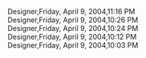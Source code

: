 ﻿Designer,Friday, April 9, 2004,11:16 PM  Designer,Friday, April 9, 2004,10:26 PM  Designer,Friday, April 9, 2004,10:24 PM  Designer,Friday, April 9, 2004,10:12 PM  Designer,Friday, April 9, 2004,10:03 PM